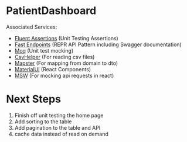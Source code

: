 # PatientDashboard


Associated Services: 
 - [Fluent Assertions](https://github.com/fluentassertions/fluentassertions) (Unit Testing Assertions)
 - [Fast Endpoints](https://github.com/dj-nitehawk/FastEndpoints) (REPR API Pattern including Swagger documentation)
 - [Moq](https://github.com/moq/moq4) (Unit test mocking)
 - [CsvHelper](https://github.com/JoshClose/CsvHelper) (For reading csv files)
 - [Mapster](https://github.com/MapsterMapper/Mapster) (For mapping from domain to dto)
 - [MaterialUI](https://mui.com/) (React Components)
 - [MSW](https://mswjs.io/) (For mocking api requests in react)

# Next Steps

1) Finish off unit testing the home page
2) Add sorting to the table 
3) Add pagination to the table and API 
4) cache data instead of read on demand

